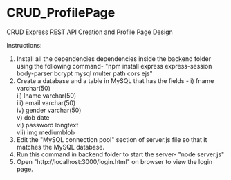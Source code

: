 # CRUD_ProfilePage
CRUD Express REST API Creation and Profile Page Design

Instructions:
1. Install all the dependencies dependencies inside the backend folder using the following command-
      "npm install express express-session body-parser bcrypt mysql multer path cors ejs"
2. Create a database and a table in MySQL that has the fields -
          i)   	fname 	varchar(50) 	
	        ii) 	lname 	varchar(50) 	 	
          iii) 	email 	varchar(50) 	
          iv) 	gender 	varchar(50) 	
	        v)   	dob 	date 			
	        vi) 	password 	longtext 	
	        vii) 	img 	mediumblob
3. Edit the "MySQL connection pool" section of server.js file so that it matches the MySQL database.
4. Run this command in backend folder to start the server-
      "node server.js"
5. Open "http://localhost:3000/login.html" on browser to view the login page.
